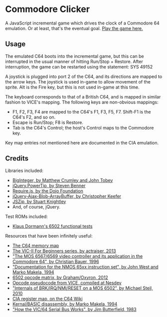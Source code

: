 Commodore Clicker
=================

A JavaScript incremental game which drives the clock of a Commodore 64 emulation. Or at least, that's the eventual goal.
[Play the game here.](http://c64clicker.com/)

Usage
-----

The emulated C64 boots into the incremental game, but this can be interrupted in the usual manner of hitting Run/Stop + Restore. After interruption, the game can be restarted using the statement: SYS 49152

A joystick is plugged into port 2 of the C64, and its directions are mapped to the arrow keys. The joystick is used in-game to allow movement of the sprite. Alt is the Fire key, but this is not used in-game at this time.

The keyboard corresponds to that of a British C64, and is mapped in similar fashion to VICE's mapping. The following keys are non-obvious mappings:

* F1, F2, F3, F4 are mapped to the C64's F1, F3, F5, F7. Shift-F1 is the C64's F2, and so on.
* Escape is Run/Stop; F8 is Restore.
* Tab is the C64's Control; the host's Control maps to the Commodore key.

Key map entries not mentioned here are documented in the CIA emulation.

Credits
-------

Libraries included:

* [BigInteger, by Matthew Crumley and John Tobey](http://silentmatt.com/biginteger/)
* [jQuery.PowerTip, by Steven Benner](http://stevenbenner.github.com/jquery-powertip/)
* [Require.js, by the Dojo Foundation](http://github.com/jrburke/requirejs)
* [jQuery-Ajax-Blob-ArrayBuffer, by Christopher Keefer](https://gist.github.com/SaneMethod/7548768)
* [JSZip, by Stuart Knightley](https://github.com/Stuk/jszip)
* And, of course, jQuery.

Test ROMs included:

* [Klaus Dormann's 6502 functional tests](https://github.com/redline6561/cl-6502/blob/b0087903/tests/6502_functional_test.a65)

Resources that have been infinitely useful:

* [The C64 memory map](http://sta.c64.org/cbm64mem.html)
* [The VIC-II For Beginners series, by actraiser, 2013](http://dustlayer.com/vic-ii/2013/4/22/when-visibility-matters)
* ["The MOS 6567/6569 video controller and its application in the Commodore 64", by Christian Bauer, 1996](http://www.zimmers.net/cbmpics/cbm/c64/vic-ii.txt)
* ["Documentation for the NMOS 65xx instruction set", by John West and Marko Makela, 1994](http://www.zimmers.net/anonftp/pub/cbm/documents/chipdata/64doc)
* [6502 opcode matrix, by Graham/Oxyron, 2012](http://www.oxyron.de/html/opcodes02.html)
* [Opcode pseudocode from VICE, compiled at Nesdev](http://nesdev.com/6502.txt)
* ["Internals of BRK/IRQ/NMI/RESET on a MOS 6502", by Michael Steil, 2010](http://www.pagetable.com/?p=410)
* [CIA register map, on the C64 Wiki](http://www.c64-wiki.com/index.php/CIA)
* [Kernal/BASIC disassembly, by Marko Makela, 1994](http://www.ffd2.com/fridge/docs/c64-diss.html)
* ["How the VIC/64 Serial Bus Works", by Jim Butterfield, 1983](ftp://ftp.zimmers.net/pub/cbm/programming/serial-bus.pdf)
